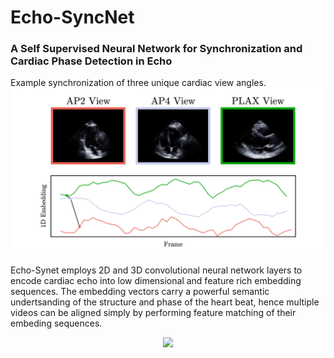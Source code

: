 # Echo-SyncNet
### A Self Supervised Neural Network for Synchronization and Cardiac Phase Detection in Echo

Example synchronization of three unique cardiac view angles.
![](resources/ap2ap4plax-sync.gif)

Echo-Synet employs 2D and 3D convolutional neural network layers to encode cardiac echo into low dimensional and feature rich embedding sequences. The embedding vectors carry a powerful semantic undertsanding of the structure and phase of the heart beat, hence multiple videos can be aligned simply by performing feature matching of their embeding sequences. 

<div style="text-align:center"><img src="https://i.imgur.com/kIgSMsO.png" width="550"/></div>


